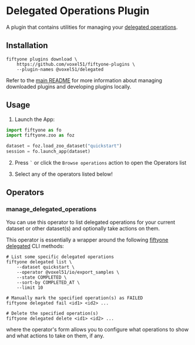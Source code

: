 # Delegated Operations Plugin

A plugin that contains utilities for managing your
[delegated operations](https://docs.voxel51.com/plugins/using_plugins.html#delegated-operations).

## Installation

```shell
fiftyone plugins download \
    https://github.com/voxel51/fiftyone-plugins \
    --plugin-names @voxel51/delegated
```

Refer to the [main README](https://github.com/voxel51/fiftyone-plugins) for
more information about managing downloaded plugins and developing plugins
locally.

## Usage

1.  Launch the App:

```py
import fiftyone as fo
import fiftyone.zoo as foz

dataset = foz.load_zoo_dataset("quickstart")
session = fo.launch_app(dataset)
```

2.  Press `` ` `` or click the `Browse operations` action to open the Operators
    list

3.  Select any of the operators listed below!

## Operators

### manage_delegated_operations

You can use this operator to list delegated operations for your current dataset
or other dataset(s) and optionally take actions on them.

This operator is essentially a wrapper around the following
[fiftyone delegated](https://docs.voxel51.com/cli/index.html#fiftyone-delegated-operations)
CLI methods:

```shell
# List some specific delegated operations
fiftyone delegated list \
    --dataset quickstart \
    --operator @voxel51/io/export_samples \
    --state COMPLETED \
    --sort-by COMPLETED_AT \
    --limit 10

# Manually mark the specified operation(s) as FAILED
fiftyone delegated fail <id1> <id2> ...

# Delete the specified operation(s)
fiftyone delegated delete <id1> <id2> ...
```

where the operator's form allows you to configure what operations to show and
what actions to take on them, if any.
